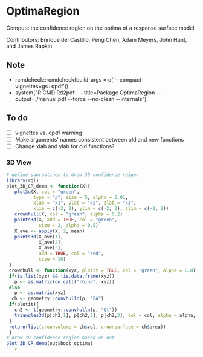 # OptimaRegion

Compute the confidence region on the optima of a response surface model

Contributors: Enrique del Castillo, Peng Chen, Adam Meyers, John Hunt, and James Rapkin

## Note
- rcmdcheck::rcmdcheck(build_args = c('--compact-vignettes=gs+qpdf'))
- system("R CMD Rd2pdf . --title=Package OptimaRegion --output=./manual.pdf --force --no-clean --internals")

## To do 
- [ ] vignettes vs. qpdf warning
- [ ] Make arguments' names consistent between old and new functions
- [ ] Change xlab and ylab for old functions?

### 3D View
```r
# define subroutines to draw 3D confidence reigon
library(rgl)
plot_3D_CR_demo <- function(X){
   plot3d(X, col = "green",
          type = "p", size = 5, alpha = 0.01,
          xlab = "x1", ylab = "x2", zlab = "x3",
          xlim = c(-2, 2), ylim = c(-2, 2), zlim = c(-2, 2))
   crownhull(X, col = "green", alpha = 0.2)
   points3d(X, add = TRUE, col = "green",
            size = 2, alpha = 0.5)
   X_ave <- apply(X, 2, mean)
   points3d(X_ave[1],
            X_ave[2],
            X_ave[3],
            add = TRUE, col = "red",
            size = 10)
 }
 crownhull <- function(xyz, plotit = TRUE, col = "green", alpha = 0.8){
 if(is.list(xyz) && !is.data.frame(xyz))
   p <- as.matrix(do.call("rbind", xyz))
 else
   p <- as.matrix(xyz)
  ch <- geometry::convhulln(p, "FA")
 if(plotit){
   ch2 <- t(geometry::convhulln(p, "Qt"))
   triangles3d(p[ch2,1], p[ch2,2], p[ch2,3], col = col, alpha = alpha, add = TRUE)
 }
 return(list(crownvolume = ch$vol, crownsurface = ch$area))
 } 
# draw 3D confidence region based on out
plot_3D_CR_demo(out$boot_optima)
```r
